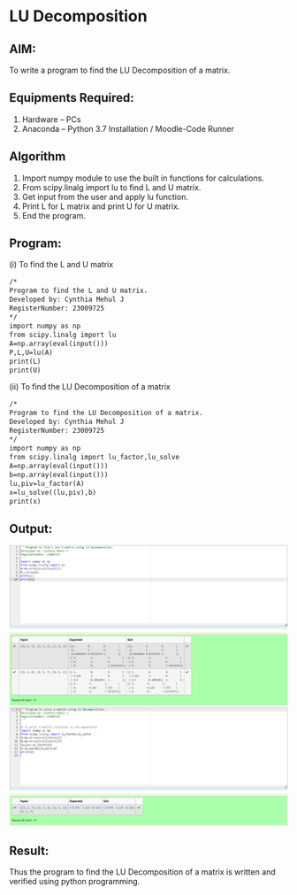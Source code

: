 # LU Decomposition 

## AIM:
To write a program to find the LU Decomposition of a matrix.

## Equipments Required:
1. Hardware – PCs
2. Anaconda – Python 3.7 Installation / Moodle-Code Runner

## Algorithm
1. Import numpy module to use the built in functions for calculations. 
2. From scipy.linalg import lu to find L and U matrix.
3. Get input from the user and apply lu function. 
4. Print L for L matrix and print U for U matrix.
5. End the program.

## Program:
(i) To find the L and U matrix
```
/*
Program to find the L and U matrix.
Developed by: Cynthia Mehul J
RegisterNumber: 23009725
*/
import numpy as np
from scipy.linalg import lu
A=np.array(eval(input()))
P,L,U=lu(A)
print(L)
print(U)
```
(ii) To find the LU Decomposition of a matrix
```
/*
Program to find the LU Decomposition of a matrix.
Developed by: Cynthia Mehul J
RegisterNumber: 23009725
*/
import numpy as np
from scipy.linalg import lu_factor,lu_solve
A=np.array(eval(input()))
b=np.array(eval(input()))
lu,piv=lu_factor(A)
x=lu_solve((lu,piv),b)
print(x)
```

## Output:
![label](/Output%20LU%201.jpg)
![label](/Output%20LU%202.jpg)


## Result:
Thus the program to find the LU Decomposition of a matrix is written and verified using python programming.

